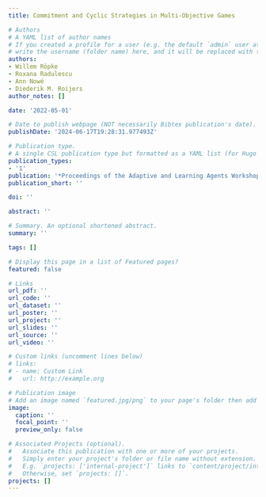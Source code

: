 ```yaml
---
title: Commitment and Cyclic Strategies in Multi-Objective Games

# Authors
# A YAML list of author names
# If you created a profile for a user (e.g. the default `admin` user at `content/authors/admin/`), 
# write the username (folder name) here, and it will be replaced with their full name and linked to their profile.
authors:
- Willem Röpke
- Roxana Radulescu
- Ann Nowé
- Diederik M. Roijers
author_notes: []

date: '2022-05-01'

# Date to publish webpage (NOT necessarily Bibtex publication's date).
publishDate: '2024-06-17T19:28:31.977493Z'

# Publication type.
# A single CSL publication type but formatted as a YAML list (for Hugo requirements).
publication_types:
- '1'
publication: '*Proceedings of the Adaptive and Learning Agents Workshop (ALA 2022)*'
publication_short: ''

doi: ''

abstract: ''

# Summary. An optional shortened abstract.
summary: ''

tags: []

# Display this page in a list of Featured pages?
featured: false

# Links
url_pdf: ''
url_code: ''
url_dataset: ''
url_poster: ''
url_project: ''
url_slides: ''
url_source: ''
url_video: ''

# Custom links (uncomment lines below)
# links:
# - name: Custom Link
#   url: http://example.org

# Publication image
# Add an image named `featured.jpg/png` to your page's folder then add a caption below.
image:
  caption: ''
  focal_point: ''
  preview_only: false

# Associated Projects (optional).
#   Associate this publication with one or more of your projects.
#   Simply enter your project's folder or file name without extension.
#   E.g. `projects: ['internal-project']` links to `content/project/internal-project/index.md`.
#   Otherwise, set `projects: []`.
projects: []
---
```

